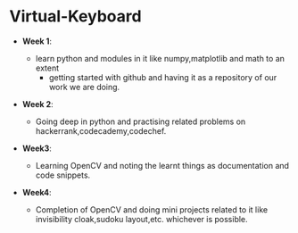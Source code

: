 # Virtual-Keyboard
* **Week 1**: 
  * learn python and modules in it like numpy,matplotlib and math to an extent
	* getting started with github and having it as a repository of our work we are doing.

* **Week 2**: 
  * Going deep in python and practising related problems on hackerrank,codecademy,codechef.

* **Week3**:
	* Learning OpenCV and noting the learnt things as documentation and code snippets.
* **Week4**:
  * Completion of  OpenCV and doing mini projects related to it like invisibility cloak,sudoku layout,etc. whichever is possible.
